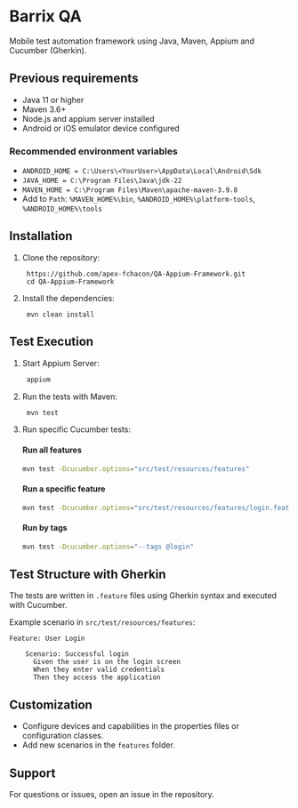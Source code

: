 # Barrix QA

Mobile test automation framework using Java, Maven, Appium and Cucumber (Gherkin).

## Previous requirements

- Java 11 or higher
- Maven 3.6+
- Node.js and appium server installed
- Android or iOS emulator device configured

### Recommended environment variables

- `ANDROID_HOME = C:\Users\<YourUser>\AppData\Local\Android\Sdk`
- `JAVA_HOME = C:\Program Files\Java\jdk-22`
- `MAVEN_HOME = C:\Program Files\Maven\apache-maven-3.9.8`
- Add to `Path`: `%MAVEN_HOME%\bin`, `%ANDROID_HOME%\platform-tools`, `%ANDROID_HOME%\tools`

## Installation

1. Clone the repository:
   ```
    https://github.com/apex-fchacon/QA-Appium-Framework.git
    cd QA-Appium-Framework
   ```

2. Install the dependencies:
   ```
    mvn clean install
   ```

## Test Execution

1. Start Appium Server:
   ``` bash
    appium
   ```

2. Run the tests with Maven:
   ``` bash
    mvn test
   ```
3. Run specific Cucumber tests:
    #### Run all features
    ``` bash
    mvn test -Dcucumber.options="src/test/resources/features"
    ```
    #### Run a specific feature
    ``` bash
    mvn test -Dcucumber.options="src/test/resources/features/login.feature"
    ```

    #### Run by tags
    ``` bash
    mvn test -Dcucumber.options="--tags @login"
    ```

## Test Structure with Gherkin

The tests are written in `.feature` files using Gherkin syntax and executed with Cucumber.

Example scenario in `src/test/resources/features`:
```gherkin
Feature: User Login
    
    Scenario: Successful login
      Given the user is on the login screen
      When they enter valid credentials
      Then they access the application
```

## Customization

- Configure devices and capabilities in the properties files or configuration classes.
- Add new scenarios in the `features` folder.

## Support

For questions or issues, open an issue in the repository.
